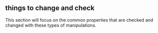 ## things to change and check

This section will focus on the common properties that are checked and changed with these types of manipulations.
